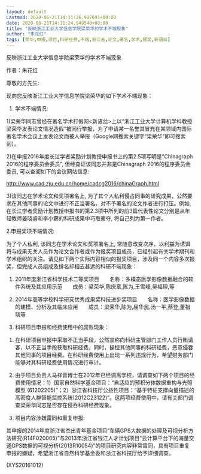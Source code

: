 ```yaml
---
layout: default
Lastmod: 2020-06-21T14:11:26.987691+00:00
date: 2020-06-21T14:11:24.949540+00:00
title: "反映浙江工业大学信息学院梁荣华的学术不端现象"
author: "朱花红"
tags: [荣华,申报,项目,科研经费,不端,浙江省,论文,署名,学术,报奖,新语丝]
---
```


反映浙江工业大学信息学院梁荣华的学术不端现象

作者：朱花红

尊敬的方先生:

现向您反映浙江工业大学信息学院梁荣华的如下学术不端现象：

1. 学术不端情况:

1)梁荣华同志曾经在著名学术打假网<新语丝>上以“浙江工业大学计算机学科教授梁荣华发表论文情况造假”被同行举报，为了申请某一名誉其冒充在某领域内国际著名学术会议上发表论文而被人举报（Google网搜索关键字“梁荣华”即可搜索到）。

2)在申报2016年度长江学者奖励计划教授申报书上的第2.5项写明是”Chinagraph 2016的程序委员会委员”, 但经查证该同志并非是Chinagraph 2016的程序委员会委员, 可以查阅如下的会议网站信息:

http://www.cad.zju.edu.cn/home/cadcg2016/chinaGraph.html

3)该同志在学术论文和奖项署名上, 为了其个人私利侵占同事的研究成果，公然要求在其他同事的论文中进行不正当署名，对不予署名的论文作者进行打压。例如, 在长江学者奖励计划教授申报书的第2.3项中所列的前3篇代表性论文分别是从年轻教师姜晓睿和李小薪的科研成果中巧取豪夺, 将自己列为第一作者。

2.申报奖项不端情况:

为了个人私利, 该同志在学术论文和奖项署名上, 常随意改变次序，以利益为诱饵将与成果无关人员作为论文合作者或作为报奖项目成员，已经引起有关学术期刊和学术组织的关注。请见如下两个实际内容相似的报奖项目，涉及同一个内容多次报奖，但完成人员组成及排名却相去甚远的科研不端现象：

1) 2011年度浙江省科学技术二等奖项目　　名称：多模态医学影像数据融合的软件系统及其应用示范　　成员：梁荣华,陈庆章,陈为,王雪峰,吴福理,等

2) 2014年高等学校科学研究优秀成果奖科技进步奖项目　　名称：医学影像数据的建模、分析及其临床应用　　成员：梁荣华,陈为,屈华民,汤一平,蔡登,董祖琰等

3. 科研项目申报和经费使用中的腐败现象：

1) 在科研项目申报中采取不正当手段，公然宣称向科研主管部门工作人员行贿请客，以不正当手段获取科研经费。同时，操控其他同事的科研经费，恶意侵吞其他同事的项目经费。在科研经费使用上出现一系列违规行为，希望财务部门能够对其科研经费使用情况进行审计。

2) 由于项目负责人马祥音博士在2012年已经调离学校，请调查如下两个项目的经费使用情况：1）国家自然科学基金项目：“自适应的预积分体数据重构与光照模型 (61202205)”；2）浙江省科技厅公益性项目：“基于特征支撑向量描述的高密度人群智能监控系统(2012C23122)”。这两项经费使用中，请有关部门调查梁荣华同志是否存在侵吞科研经费现象。

3) 项目内容涉嫌雷同和重复申报:

其申报的2014年度浙江省杰出青年基金项目“车辆GPS大数据的处理及可视分析方法研究(R14F020005)”与2013年浙江省钱江人才计划项目“云计算平台下的海量交通GPS数据的可视分析(2013R10054)”的项目研究内容非常雷同，具有项目重复申报的嫌疑，希望浙江省自然科学基金委和浙江省科技厅给予详细调查。

(XYS20161012)

